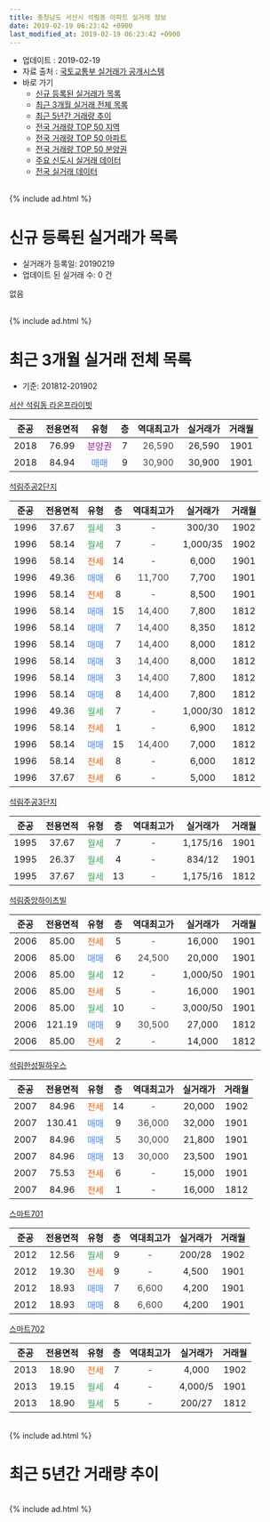 ```yaml
---
title: 충청남도 서산시 석림동 아파트 실거래 정보
date: 2019-02-19 06:23:42 +0900
last_modified_at: 2019-02-19 06:23:42 +0900
---
```


* 업데이트 : 2019-02-19
* 자료 출처 : [국토교통부 실거래가 공개시스템](http://rt.molit.go.kr)
* 바로 가기
    * [신규 등록된 실거래가 목록](#신규-등록된-실거래가-목록)
    * [최근 3개월 실거래 전체 목록](#최근-3개월-실거래-전체-목록)
    * [최근 5년간 거래량 추이](#최근-5년간-거래량-추이)
    * [전국 거래량 TOP 50 지역](https://ayogom.github.io/apt-trade-info/최근-3개월-전국에서-가장-거래가-많이-발생한-지역)
    * [전국 거래량 TOP 50 아파트](https://ayogom.github.io/apt-trade-info/최근-3개월-전국에서-가장-거래가-많이-발생한-아파트)
    * [전국 거래량 TOP 50 분양권](https://ayogom.github.io/apt-trade-info/최근-3개월-전국에서-가장-거래가-많이-발생한-분양권)
    * [주요 신도시 실거래 데이터](https://ayogom.github.io/apt-trade-info/주요-신도시)
    * [전국 실거래 데이터](https://ayogom.github.io/apt-trade-info/전국)
<br>
{% include ad.html %}
<br>

# 신규 등록된 실거래가 목록
* 실거래가 등록일: 20190219
* 업데이트 된 실거래 수: 0 건

없음

<br>
{% include ad.html %}
<br>

# 최근 3개월 실거래 전체 목록
* 기준: 201812-201902


[서산 석림동 라온프라이빗](https://search.naver.com/search.naver?query=%EC%B6%A9%EC%B2%AD%EB%82%A8%EB%8F%84+%EC%84%9C%EC%82%B0%EC%8B%9C+%EC%84%9D%EB%A6%BC%EB%8F%99+%EC%84%9C%EC%82%B0+%EC%84%9D%EB%A6%BC%EB%8F%99+%EB%9D%BC%EC%98%A8%ED%94%84%EB%9D%BC%EC%9D%B4%EB%B9%97)

|준공|전용면적|유형|층|역대최고가|실거래가|거래월|
|:---:|:---:|:---:|:---:|:---:|:---:|:---:|
|2018|76.99|<span style="color:#9C11A5">분양권</span>|7|<span style="color:#444444">26,590</span>|26,590|1901|
|2018|84.94|<span style="color:#4285f3">매매</span>|9|<span style="color:#444444">30,900</span>|30,900|1901|

[석림주공2단지](https://search.naver.com/search.naver?query=%EC%B6%A9%EC%B2%AD%EB%82%A8%EB%8F%84+%EC%84%9C%EC%82%B0%EC%8B%9C+%EC%84%9D%EB%A6%BC%EB%8F%99+%EC%84%9D%EB%A6%BC%EC%A3%BC%EA%B3%B52%EB%8B%A8%EC%A7%80)

|준공|전용면적|유형|층|역대최고가|실거래가|거래월|
|:---:|:---:|:---:|:---:|:---:|:---:|:---:|
|1996|37.67|<span style="color:#34a853">월세</span>|3|<span style="color:#444444">-</span>|300/30|1902|
|1996|58.14|<span style="color:#34a853">월세</span>|7|<span style="color:#444444">-</span>|1,000/35|1902|
|1996|58.14|<span style="color:#ff5a00">전세</span>|14|<span style="color:#444444">-</span>|6,000|1901|
|1996|49.36|<span style="color:#4285f3">매매</span>|6|<span style="color:#444444">11,700</span>|7,700|1901|
|1996|58.14|<span style="color:#ff5a00">전세</span>|8|<span style="color:#444444">-</span>|8,500|1901|
|1996|58.14|<span style="color:#4285f3">매매</span>|15|<span style="color:#444444">14,400</span>|7,800|1812|
|1996|58.14|<span style="color:#4285f3">매매</span>|7|<span style="color:#444444">14,400</span>|8,350|1812|
|1996|58.14|<span style="color:#4285f3">매매</span>|7|<span style="color:#444444">14,400</span>|8,000|1812|
|1996|58.14|<span style="color:#4285f3">매매</span>|3|<span style="color:#444444">14,400</span>|8,000|1812|
|1996|58.14|<span style="color:#4285f3">매매</span>|3|<span style="color:#444444">14,400</span>|7,800|1812|
|1996|58.14|<span style="color:#4285f3">매매</span>|8|<span style="color:#444444">14,400</span>|7,800|1812|
|1996|49.36|<span style="color:#34a853">월세</span>|7|<span style="color:#444444">-</span>|1,000/30|1812|
|1996|58.14|<span style="color:#ff5a00">전세</span>|1|<span style="color:#444444">-</span>|6,900|1812|
|1996|58.14|<span style="color:#4285f3">매매</span>|15|<span style="color:#444444">14,400</span>|7,000|1812|
|1996|58.14|<span style="color:#ff5a00">전세</span>|8|<span style="color:#444444">-</span>|6,000|1812|
|1996|37.67|<span style="color:#ff5a00">전세</span>|6|<span style="color:#444444">-</span>|5,000|1812|

[석림주공3단지](https://search.naver.com/search.naver?query=%EC%B6%A9%EC%B2%AD%EB%82%A8%EB%8F%84+%EC%84%9C%EC%82%B0%EC%8B%9C+%EC%84%9D%EB%A6%BC%EB%8F%99+%EC%84%9D%EB%A6%BC%EC%A3%BC%EA%B3%B53%EB%8B%A8%EC%A7%80)

|준공|전용면적|유형|층|역대최고가|실거래가|거래월|
|:---:|:---:|:---:|:---:|:---:|:---:|:---:|
|1995|37.67|<span style="color:#34a853">월세</span>|7|<span style="color:#444444">-</span>|1,175/16|1901|
|1995|26.37|<span style="color:#34a853">월세</span>|4|<span style="color:#444444">-</span>|834/12|1901|
|1995|37.67|<span style="color:#34a853">월세</span>|13|<span style="color:#444444">-</span>|1,175/16|1812|

[석림중앙하이츠빌](https://search.naver.com/search.naver?query=%EC%B6%A9%EC%B2%AD%EB%82%A8%EB%8F%84+%EC%84%9C%EC%82%B0%EC%8B%9C+%EC%84%9D%EB%A6%BC%EB%8F%99+%EC%84%9D%EB%A6%BC%EC%A4%91%EC%95%99%ED%95%98%EC%9D%B4%EC%B8%A0%EB%B9%8C)

|준공|전용면적|유형|층|역대최고가|실거래가|거래월|
|:---:|:---:|:---:|:---:|:---:|:---:|:---:|
|2006|85.00|<span style="color:#ff5a00">전세</span>|5|<span style="color:#444444">-</span>|16,000|1901|
|2006|85.00|<span style="color:#4285f3">매매</span>|6|<span style="color:#444444">24,500</span>|20,000|1901|
|2006|85.00|<span style="color:#34a853">월세</span>|12|<span style="color:#444444">-</span>|1,000/50|1901|
|2006|85.00|<span style="color:#ff5a00">전세</span>|5|<span style="color:#444444">-</span>|16,000|1901|
|2006|85.00|<span style="color:#34a853">월세</span>|10|<span style="color:#444444">-</span>|3,000/50|1901|
|2006|121.19|<span style="color:#4285f3">매매</span>|9|<span style="color:#444444">30,500</span>|27,000|1812|
|2006|85.00|<span style="color:#ff5a00">전세</span>|2|<span style="color:#444444">-</span>|14,000|1812|

[석림한성필하우스](https://search.naver.com/search.naver?query=%EC%B6%A9%EC%B2%AD%EB%82%A8%EB%8F%84+%EC%84%9C%EC%82%B0%EC%8B%9C+%EC%84%9D%EB%A6%BC%EB%8F%99+%EC%84%9D%EB%A6%BC%ED%95%9C%EC%84%B1%ED%95%84%ED%95%98%EC%9A%B0%EC%8A%A4)

|준공|전용면적|유형|층|역대최고가|실거래가|거래월|
|:---:|:---:|:---:|:---:|:---:|:---:|:---:|
|2007|84.96|<span style="color:#ff5a00">전세</span>|14|<span style="color:#444444">-</span>|20,000|1902|
|2007|130.41|<span style="color:#4285f3">매매</span>|9|<span style="color:#444444">36,000</span>|32,000|1901|
|2007|84.96|<span style="color:#4285f3">매매</span>|5|<span style="color:#444444">30,000</span>|21,800|1901|
|2007|84.96|<span style="color:#4285f3">매매</span>|13|<span style="color:#444444">30,000</span>|23,500|1901|
|2007|75.53|<span style="color:#ff5a00">전세</span>|6|<span style="color:#444444">-</span>|15,000|1901|
|2007|84.96|<span style="color:#ff5a00">전세</span>|1|<span style="color:#444444">-</span>|16,000|1812|

[스마트701](https://search.naver.com/search.naver?query=%EC%B6%A9%EC%B2%AD%EB%82%A8%EB%8F%84+%EC%84%9C%EC%82%B0%EC%8B%9C+%EC%84%9D%EB%A6%BC%EB%8F%99+%EC%8A%A4%EB%A7%88%ED%8A%B8701)

|준공|전용면적|유형|층|역대최고가|실거래가|거래월|
|:---:|:---:|:---:|:---:|:---:|:---:|:---:|
|2012|12.56|<span style="color:#34a853">월세</span>|9|<span style="color:#444444">-</span>|200/28|1902|
|2012|19.30|<span style="color:#ff5a00">전세</span>|9|<span style="color:#444444">-</span>|4,500|1901|
|2012|18.93|<span style="color:#4285f3">매매</span>|7|<span style="color:#444444">6,600</span>|4,200|1901|
|2012|18.93|<span style="color:#4285f3">매매</span>|8|<span style="color:#444444">6,600</span>|4,200|1901|

[스마트702](https://search.naver.com/search.naver?query=%EC%B6%A9%EC%B2%AD%EB%82%A8%EB%8F%84+%EC%84%9C%EC%82%B0%EC%8B%9C+%EC%84%9D%EB%A6%BC%EB%8F%99+%EC%8A%A4%EB%A7%88%ED%8A%B8702)

|준공|전용면적|유형|층|역대최고가|실거래가|거래월|
|:---:|:---:|:---:|:---:|:---:|:---:|:---:|
|2013|18.90|<span style="color:#ff5a00">전세</span>|7|<span style="color:#444444">-</span>|4,000|1902|
|2013|19.15|<span style="color:#34a853">월세</span>|4|<span style="color:#444444">-</span>|4,000/5|1901|
|2013|18.90|<span style="color:#34a853">월세</span>|5|<span style="color:#444444">-</span>|200/27|1812|


<br>
{% include ad.html %}
<br>

# 최근 5년간 거래량 추이


<div style="width:100%;">
    <canvas id="deal_progress" height="200"></canvas>
</div>

<script>
new Chart(document.getElementById("deal_progress"), {
    type: 'line',
    data: {
        labels: ['201402','201403','201404','201405','201406','201407','201408','201409','201410','201411','201412','201501','201502','201503','201504','201505','201506','201507','201508','201509','201510','201511','201512','201601','201602','201603','201604','201605','201606','201607','201608','201609','201610','201611','201612','201701','201702','201703','201704','201705','201706','201707','201708','201709','201710','201711','201712','201801','201802','201803','201804','201805','201806','201807','201808','201809','201810','201811','201812','201901','201902'],
        datasets: [{
            label: '매매',
            pointRadius: 1,
            data: [39, 23, 21, 33, 19, 22, 19, 26, 17, 16, 22, 18, 19, 26, 20, 13, 15, 15, 16, 33, 22, 23, 7, 17, 21, 15, 8, 16, 16, 22, 18, 15, 8, 5, 12, 7, 7, 9, 11, 7, 4, 5, 8, 15, 4, 7, 9, 26, 35, 29, 28, 27, 25, 18, 9, 12, 7, 6, 8, 9, 0],
            borderColor: "rgba(255, 201, 14, 1)",
            backgroundColor: "rgba(255, 201, 14, 0.5)",
            fill: false,
            lineTension: 0
        },{
            label: '전월세',
            pointRadius: 1,
            data: [14, 8, 9, 6, 8, 5, 5, 6, 9, 7, 6, 9, 7, 12, 8, 2, 7, 9, 7, 7, 7, 6, 12, 9, 12, 7, 1, 7, 4, 13, 4, 3, 15, 5, 11, 6, 12, 8, 8, 11, 13, 9, 11, 7, 7, 6, 12, 7, 7, 16, 9, 12, 18, 18, 18, 14, 18, 12, 8, 11, 5],
            borderColor: "rgba(0, 141, 185, 1)",
            backgroundColor: "rgba(0, 141, 185, 0.5)",
            fill: false,
            lineTension: 0
        }
        ]
    },
    options: {
        responsive: true,
        title: {
            display: false
        },
        tooltips: {
            mode: 'index',
            intersect: false
        },
        hover: {
            mode: 'nearest',
            intersect: true
        },
        scales: {
            xAxes: [{
                display: true,
                scaleLabel: {
                    display: true,
                    labelString: '년/월'
                }
            }],
            yAxes: [{
                display: true,
                ticks: {
                    suggestedMin: 0,
                },
                scaleLabel: {
                    display: true,
                    labelString: '실거래 수'
                }
            }]
        }
    }
});

</script>


<br>
{% include ad.html %}
<br>

